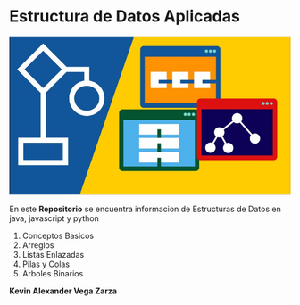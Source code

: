 # Estructura de Datos Aplicadas


![Imagen de Estructura de Datos](./img/3654148_572b.jpg)


En este **Repositorio** se encuentra
informacion de Estructuras de Datos en
java, javascript y python


1. Conceptos Basicos
1. Arreglos
1. Listas Enlazadas
1. Pilas y Colas
1. Arboles Binarios


**Kevin Alexander Vega Zarza**
